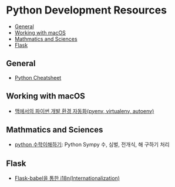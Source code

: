 Python Development Resources
============================

- [General](#general)
- [Working with macOS](#working-with-macos)
- [Mathmatics and Sciences](#mathmatics-and-sciences)
- [Flask](#flask)

## General

- [Python Cheatsheet](https://www.pythonsheets.com)

## Working with macOS

- [맥에서의 파이썬 개발 환경 자동화(pyenv, virtualenv, autoenv)](http://guswnsxodlf.github.io/blog/develop/pyenv-virtualenv-autoenv)

## Mathmatics and Sciences

- [python 수학이해하기](http://www.slideshare.net/dahlmoon/20160730): Python Sympy 수, 심벌, 전개식, 해 구하기 처리

## Flask

- [Flask-babel을 통한 i18n(Internationalization)](https://urangurang.github.io/Flask-babel/)
